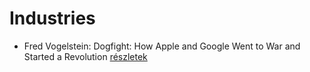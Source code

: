 # Industries

- Fred Vogelstein: Dogfight: How Apple and Google Went to War and Started a Revolution [részletek](_details/Fred%20Vogelstein.md#id_642)